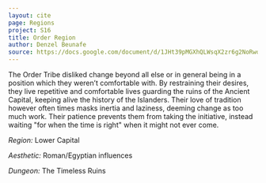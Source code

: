 ```yaml
---
layout: cite
page: Regions
project: S16
title: Order Region
author: Denzel Beunafe
source: https://docs.google.com/document/d/1JHt39pMGXhQLWsqX2zr6g2NoRwodMRkLx43RGFzTqh8/edit?usp=sharing
---
```

The Order Tribe disliked change beyond all else or in general being in a position which they weren’t comfortable with. By restraining their desires, they live repetitive and comfortable lives guarding the ruins of the Ancient Capital, keeping alive the history of the Islanders. Their love of tradition however often times masks inertia and laziness, deeming change as too much work. Their patience prevents them from taking the initiative, instead waiting "for when the time is right" when it might not ever come.

*Region:* Lower Capital

*Aesthetic:* Roman/Egyptian influences

*Dungeon:* The Timeless Ruins
